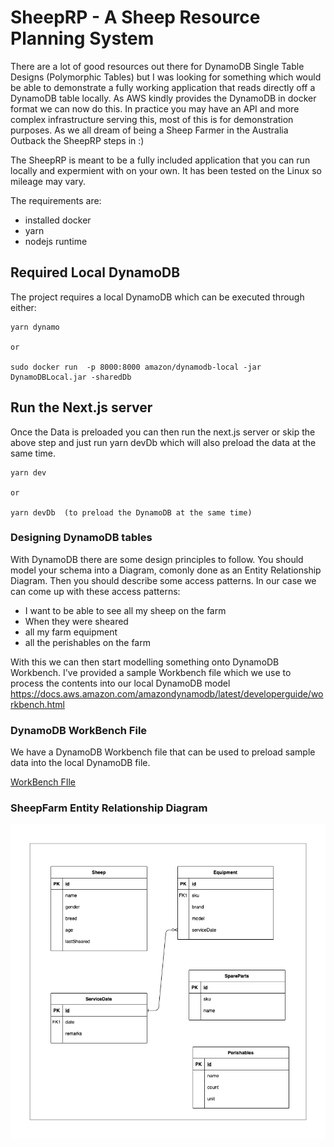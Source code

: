 # SheepRP - A Sheep Resource Planning System

There are a lot of good resources out there for DynamoDB Single Table Designs (Polymorphic Tables) but I was looking for something which would be able to demonstrate a fully working application that reads directly off a DynamoDB table locally. As AWS kindly provides the DynamoDB in docker format we can now do this. In practice you may have an API and more complex infrastructure serving this, most of this is for demonstration purposes. As we all dream of being a Sheep Farmer in the Australia Outback the SheepRP steps in :)

The SheepRP is meant to be a fully included application that you can run locally and expermient with on your own. It has been tested on the Linux so mileage may vary.

The requirements are:
* installed docker
* yarn
* nodejs runtime

## Required Local DynamoDB
The project requires a local DynamoDB which can be executed through either:

```
yarn dynamo

or 

sudo docker run  -p 8000:8000 amazon/dynamodb-local -jar DynamoDBLocal.jar -sharedDb
```

## Run the Next.js server

Once the Data is preloaded you can then run the next.js server or skip the above step and just run yarn devDb which will also preload the data at the same time.

```
yarn dev

or 

yarn devDb  (to preload the DynamoDB at the same time)
```

### Designing DynamoDB tables 

With DynamoDB there are some design principles to follow. You should model your schema into a Diagram, comonly done as an Entity Relationship Diagram. Then you should describe some access patterns. In our case we can come up with these access patterns:

* I want to be able to see all my sheep on the farm
* When they were sheared
* all my farm equipment
* all the perishables on the farm

With this we can then start modelling something onto DynamoDB Workbench. I've provided a sample Workbench file which we use to process the contents into our local DynamoDB model https://docs.aws.amazon.com/amazondynamodb/latest/developerguide/workbench.html


### DynamoDB WorkBench File
We have a DynamoDB Workbench file that can be used to preload sample data into the local DynamoDB file.

[WorkBench FIle](./architecture/sheepfarm.json)

### SheepFarm Entity Relationship Diagram
![SheepFarm.png](./architecture/SheepFarm.png)